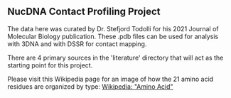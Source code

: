 ## NucDNA Contact Profiling Project

The data here was curated by Dr. Stefjord Todolli for his 2021 Journal of Molecular Biology publication. These .pdb files can be used for analysis with 3DNA and with DSSR for contact mapping.

There are 4 primary sources in the 'literature' directory that will act as the starting point for this project.

Please visit this Wikipedia page for an image of how the 21 amino acid residues are organized by type: [Wikipedia: "Amino Acid"](https://upload.wikimedia.org/wikipedia/commons/4/4f/ProteinogenicAminoAcids.svg)
